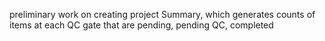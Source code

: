preliminary work on creating project Summary, which generates counts of items at each QC gate that are pending, pending QC, completed